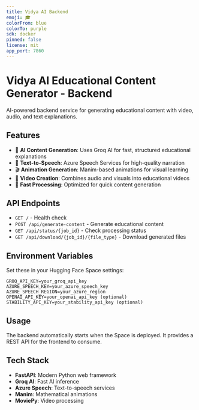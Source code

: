 ```yaml
---
title: Vidya AI Backend
emoji: 🎓
colorFrom: blue
colorTo: purple
sdk: docker
pinned: false
license: mit
app_port: 7860
---
```


# Vidya AI Educational Content Generator - Backend

AI-powered backend service for generating educational content with video, audio, and text explanations.

## Features

- 🤖 **AI Content Generation**: Uses Groq AI for fast, structured educational explanations
- 🎤 **Text-to-Speech**: Azure Speech Services for high-quality narration
- 🎬 **Animation Generation**: Manim-based animations for visual learning
- 🎥 **Video Creation**: Combines audio and visuals into educational videos
- 🚀 **Fast Processing**: Optimized for quick content generation

## API Endpoints

- `GET /` - Health check
- `POST /api/generate-content` - Generate educational content
- `GET /api/status/{job_id}` - Check processing status
- `GET /api/download/{job_id}/{file_type}` - Download generated files

## Environment Variables

Set these in your Hugging Face Space settings:

```
GROQ_API_KEY=your_groq_api_key
AZURE_SPEECH_KEY=your_azure_speech_key
AZURE_SPEECH_REGION=your_azure_region
OPENAI_API_KEY=your_openai_api_key (optional)
STABILITY_API_KEY=your_stability_api_key (optional)
```

## Usage

The backend automatically starts when the Space is deployed. It provides a REST API for the frontend to consume.

## Tech Stack

- **FastAPI**: Modern Python web framework
- **Groq AI**: Fast AI inference
- **Azure Speech**: Text-to-speech services
- **Manim**: Mathematical animations
- **MoviePy**: Video processing